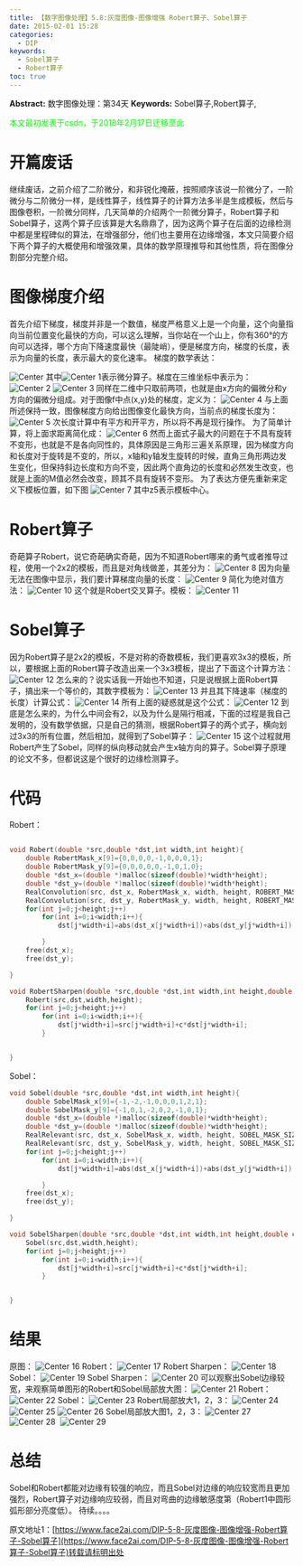 ```yaml
---
title: 【数字图像处理】5.8:灰度图像-图像增强 Robert算子、Sobel算子
date: 2015-02-01 15:28
categories:
  - DIP
keywords:
  - Sobel算子
  - Robert算子
toc: true
---
```

**Abstract:** 数字图像处理：第34天
**Keywords:** Sobel算子,Robert算子,
<!--more-->
<font color="00FF00">本文最初发表于csdn，于2018年2月17日迁移至此</font>
# 开篇废话
继续废话，之前介绍了二阶微分，和非锐化掩蔽，按照顺序该说一阶微分了，一阶微分与二阶微分一样，是线性算子，线性算子的计算方法多半是生成模板，然后与图像卷积，一阶微分同样，几天简单的介绍两个一阶微分算子，Robert算子和Sobel算子，这两个算子应该算是大名鼎鼎了，因为这两个算子在后面的边缘检测中都是里程碑似的算法，在增强部分，他们也主要用在边缘增强，本文只简要介绍下两个算子的大概使用和增强效果，具体的数学原理推导和其他性质，将在图像分割部分完整介绍。

# 图像梯度介绍
首先介绍下梯度，梯度并非是一个数值，梯度严格意义上是一个向量，这个向量指向当前位置变化最快的方向，可以这么理解，当你站在一个山上，你有360°的方向可以选择，哪个方向下降速度最快（最陡峭），便是梯度方向，梯度的长度，表示为向量的长度，表示最大的变化速率。
梯度的数学表达：

![Center][]
其中![Center 1][]表示微分算子。梯度在三维坐标中表示为：
![Center 2][]
![Center 3][]
同样在二维中只取前两项，也就是由x方向的偏微分和y方向的偏微分组成。对于图像f中点(x,y)处的梯度，定义为：
![Center 4][]
与上面所述保持一致，图像梯度方向给出图像变化最快方向，当前点的梯度长度为：
![Center 5][]
次长度计算中有平方和开平方，所以将不再是现行操作。
为了简单计算，将上面求距离简化成：
![Center 6][]
然而上面式子最大的问题在于不具有旋转不变形，也就是不是各向同性的，具体原因是三角形三遍关系原理，因为梯度方向和长度对于旋转是不变的，所以，x轴和y轴发生旋转的时候，直角三角形两边发生变化，但保持斜边长度和方向不变，因此两个直角边的长度和必然发生改变，也就是上面的M值必然会改变，顾其不具有旋转不变形。
为了表达方便先重新来定义下模板位置，如下图
![Center 7][]
其中z5表示模板中心。
# Robert算子
奇葩算子Robert，说它奇葩确实奇葩，因为不知道Robert哪来的勇气或者推导过程，使用一个2x2的模板，而且是对角线做差，其差分为：
![Center 8][]
因为向量无法在图像中显示，我们要计算梯度向量的长度：
![Center 9][]
简化为绝对值方法：
![Center 10][]
这个就是Robert交叉算子。模板：
![Center 11][]
# Sobel算子
因为Robert算子是2x2的模板，不是对称的奇数模板，我们更喜欢3x3的模板，所以，要根据上面的Robert算子改造出来一个3x3模板，提出了下面这个计算方法：
![Center 12][]
怎么来的？说实话我一开始也不知道，只是说根据上面Robert算子，搞出来一个等价的，其数字模板为：
![Center 13][]
并且其下降速率（梯度的长度）计算公式：
![Center 14][]
所有上面的疑惑就是这个公式：
![Center 12][]
到底是怎么来的，为什么中间会有2，以及为什么是隔行相减，下面的过程是我自己发明的，没有数学依据，只是自己的猜测，根据Robert算子的两个式子，横向划过3x3的所有位置，然后相加，就得到了Sobel算子：
![Center 15][]
这个过程就用Robert产生了Sobel，同样的纵向移动就会产生x轴方向的算子。Sobel算子原理的论文不多，但都说这是个很好的边缘检测算子。
# 代码
Robert：
```c++

void Robert(double *src,double *dst,int width,int height){
    double RobertMask_x[9]={0,0,0,0,-1,0,0,0,1};
    double RobertMask_y[9]={0,0,0,0,0,-1,0,1,0};
    double *dst_x=(double *)malloc(sizeof(double)*width*height);
    double *dst_y=(double *)malloc(sizeof(double)*width*height);
    RealConvolution(src, dst_x, RobertMask_x, width, height, ROBERT_MASK_SIZE,ROBERT_MASK_SIZE);
    RealConvolution(src, dst_y, RobertMask_y, width, height, ROBERT_MASK_SIZE,ROBERT_MASK_SIZE);
    for(int j=0;j<height;j++)
        for(int i=0;i<width;i++){
            dst[j*width+i]=abs(dst_x[j*width+i])+abs(dst_y[j*width+i]);

        }
    free(dst_x);
    free(dst_y);

}

void RobertSharpen(double *src,double *dst,int width,int height,double c){
    Robert(src,dst,width,height);
    for(int j=0;j<height;j++)
        for(int i=0;i<width;i++){
            dst[j*width+i]=src[j*width+i]+c*dst[j*width+i];
        }


}
```

Sobel：
```c++
void Sobel(double *src,double *dst,int width,int height){
    double SobelMask_x[9]={-1,-2,-1,0,0,0,1,2,1};
    double SobelMask_y[9]={-1,0,1,-2,0,2,-1,0,1};
    double *dst_x=(double *)malloc(sizeof(double)*width*height);
    double *dst_y=(double *)malloc(sizeof(double)*width*height);
    RealRelevant(src, dst_x, SobelMask_x, width, height, SOBEL_MASK_SIZE,SOBEL_MASK_SIZE);
    RealRelevant(src, dst_y, SobelMask_y, width, height, SOBEL_MASK_SIZE,SOBEL_MASK_SIZE);
    for(int j=0;j<height;j++)
        for(int i=0;i<width;i++){
            dst[j*width+i]=abs(dst_x[j*width+i])+abs(dst_y[j*width+i]);

        }
    free(dst_x);
    free(dst_y);

}

void SobelSharpen(double *src,double *dst,int width,int height,double c){
    Sobel(src,dst,width,height);
    for(int j=0;j<height;j++)
        for(int i=0;i<width;i++){
            dst[j*width+i]=src[j*width+i]+c*dst[j*width+i];
        }


}
```







# 结果
原图：
![Center 16][]
Robert：
![Center 17][]
Robert Sharpen：
![Center 18][]
Sobel：
![Center 19][]
Sobel Sharpen：
![Center 20][]
可以观察出Sobel边缘较宽，来观察简单图形的Robert和Sobel局部放大图：
![Center 21][]
Robert：
![Center 22][]
Sobel：
![Center 23][]
Robert局部放大1，2，3：
![Center 24][]
![Center 25][]
![Center 26][]
Sobel局部放大图1，2，3：
![Center 27][]
![Center 28][] 
![Center 29][]
# 总结
Sobel和Robert都能对边缘有较强的响应，而且Sobel对边缘的响应较宽而且更加强烈，Robert算子对边缘响应较弱，而且对弯曲的边缘敏感度第（Robert1中圆形弧形部分亮度低）。
待续。。。。









[Center]: https://tony4ai-1251394096.cos.ap-hongkong.myqcloud.com/blog_images/DIP-5-8-灰度图像-图像增强-Robert算子-Sobel算子/20150201135930958.png
[Center 1]: https://tony4ai-1251394096.cos.ap-hongkong.myqcloud.com/blog_images/DIP-5-8-灰度图像-图像增强-Robert算子-Sobel算子/20150201135941800.png
[Center 2]: https://tony4ai-1251394096.cos.ap-hongkong.myqcloud.com/blog_images/DIP-5-8-灰度图像-图像增强-Robert算子-Sobel算子/20150201140106705.png
[Center 3]: https://tony4ai-1251394096.cos.ap-hongkong.myqcloud.com/blog_images/DIP-5-8-灰度图像-图像增强-Robert算子-Sobel算子/20150201162712251.png
[Center 4]: https://tony4ai-1251394096.cos.ap-hongkong.myqcloud.com/blog_images/DIP-5-8-灰度图像-图像增强-Robert算子-Sobel算子/20150201140430119.png
[Center 5]: https://tony4ai-1251394096.cos.ap-hongkong.myqcloud.com/blog_images/DIP-5-8-灰度图像-图像增强-Robert算子-Sobel算子/20150201140559196.png
[Center 6]: https://tony4ai-1251394096.cos.ap-hongkong.myqcloud.com/blog_images/DIP-5-8-灰度图像-图像增强-Robert算子-Sobel算子/20150201140729925.png
[Center 7]: https://tony4ai-1251394096.cos.ap-hongkong.myqcloud.com/blog_images/DIP-5-8-灰度图像-图像增强-Robert算子-Sobel算子/20150201141335631.png
[Center 8]: https://tony4ai-1251394096.cos.ap-hongkong.myqcloud.com/blog_images/DIP-5-8-灰度图像-图像增强-Robert算子-Sobel算子/20150201141611356.png
[Center 9]: https://tony4ai-1251394096.cos.ap-hongkong.myqcloud.com/blog_images/DIP-5-8-灰度图像-图像增强-Robert算子-Sobel算子/20150201141719523.png
[Center 10]: https://tony4ai-1251394096.cos.ap-hongkong.myqcloud.com/blog_images/DIP-5-8-灰度图像-图像增强-Robert算子-Sobel算子/20150201141740230.png
[Center 11]: https://tony4ai-1251394096.cos.ap-hongkong.myqcloud.com/blog_images/DIP-5-8-灰度图像-图像增强-Robert算子-Sobel算子/20150201141912982.png
[Center 12]: https://tony4ai-1251394096.cos.ap-hongkong.myqcloud.com/blog_images/DIP-5-8-灰度图像-图像增强-Robert算子-Sobel算子/20150201144450542.png
[Center 13]: https://tony4ai-1251394096.cos.ap-hongkong.myqcloud.com/blog_images/DIP-5-8-灰度图像-图像增强-Robert算子-Sobel算子/20150201144622639.png
[Center 14]: https://tony4ai-1251394096.cos.ap-hongkong.myqcloud.com/blog_images/DIP-5-8-灰度图像-图像增强-Robert算子-Sobel算子/20150201144724093.png
[Center 15]: https://tony4ai-1251394096.cos.ap-hongkong.myqcloud.com/blog_images/DIP-5-8-灰度图像-图像增强-Robert算子-Sobel算子/20150201145019915.png
[Center 16]: https://tony4ai-1251394096.cos.ap-hongkong.myqcloud.com/blog_images/DIP-5-8-灰度图像-图像增强-Robert算子-Sobel算子/20150201145426245.png
[Center 17]: https://tony4ai-1251394096.cos.ap-hongkong.myqcloud.com/blog_images/DIP-5-8-灰度图像-图像增强-Robert算子-Sobel算子/20150201145637551.jpg
[Center 18]: https://tony4ai-1251394096.cos.ap-hongkong.myqcloud.com/blog_images/DIP-5-8-灰度图像-图像增强-Robert算子-Sobel算子/20150201151230067.jpg
[Center 19]: https://tony4ai-1251394096.cos.ap-hongkong.myqcloud.com/blog_images/DIP-5-8-灰度图像-图像增强-Robert算子-Sobel算子/20150201151321376.jpg
[Center 20]: https://tony4ai-1251394096.cos.ap-hongkong.myqcloud.com/blog_images/DIP-5-8-灰度图像-图像增强-Robert算子-Sobel算子/20150201151359424.jpg
[Center 21]: https://tony4ai-1251394096.cos.ap-hongkong.myqcloud.com/blog_images/DIP-5-8-灰度图像-图像增强-Robert算子-Sobel算子/20150201151834318.jpg
[Center 22]: https://tony4ai-1251394096.cos.ap-hongkong.myqcloud.com/blog_images/DIP-5-8-灰度图像-图像增强-Robert算子-Sobel算子/20150201151905580.png
[Center 23]: https://tony4ai-1251394096.cos.ap-hongkong.myqcloud.com/blog_images/DIP-5-8-灰度图像-图像增强-Robert算子-Sobel算子/20150201151918466.png
[Center 24]: https://tony4ai-1251394096.cos.ap-hongkong.myqcloud.com/blog_images/DIP-5-8-灰度图像-图像增强-Robert算子-Sobel算子/20150201152055321.png
[Center 25]: https://tony4ai-1251394096.cos.ap-hongkong.myqcloud.com/blog_images/DIP-5-8-灰度图像-图像增强-Robert算子-Sobel算子/20150201152111373.png
[Center 26]: https://tony4ai-1251394096.cos.ap-hongkong.myqcloud.com/blog_images/DIP-5-8-灰度图像-图像增强-Robert算子-Sobel算子/20150201152117535.png
[Center 27]: https://tony4ai-1251394096.cos.ap-hongkong.myqcloud.com/blog_images/DIP-5-8-灰度图像-图像增强-Robert算子-Sobel算子/20150201152218563.png
[Center 28]: https://tony4ai-1251394096.cos.ap-hongkong.myqcloud.com/blog_images/DIP-5-8-灰度图像-图像增强-Robert算子-Sobel算子/20150201152225505.png
[Center 29]: https://tony4ai-1251394096.cos.ap-hongkong.myqcloud.com/blog_images/DIP-5-8-灰度图像-图像增强-Robert算子-Sobel算子/20150201152216992.png





原文地址1：[https://www.face2ai.com/DIP-5-8-灰度图像-图像增强-Robert算子-Sobel算子](https://www.face2ai.com/DIP-5-8-灰度图像-图像增强-Robert算子-Sobel算子)转载请标明出处
